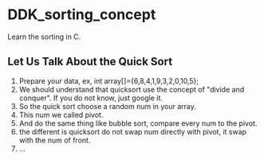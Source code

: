 # DDK_sorting_concept
Learn the sorting in C.

## Let Us Talk About the Quick Sort
1. Prepare your data, ex, int array[]={6,8,4,1,9,3,2,0,10,5};
2. We should understand that quicksort use the concept of "divide and conquer".
   If you do not know, just google it.
3. So the quick sort choose a random num in your array.
4. This num we called pivot.
5. And do the same thing like bubble sort, compare every num to the pivot.
6. the different is quicksort do not swap num directly with pivot, it swap with the num of front.
7. ...  

